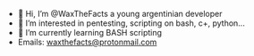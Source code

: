 - 👋 Hi, I’m @WaxTheFacts a young argentinian developer
- 👀 I’m interested in pentesting, scripting on bash, c+, python...
- 🌱 I’m currently learning BASH scripting
- Emails: waxthefacts@protonmail.com

<!---
WaxTheFacts/WaxTheFacts is a ✨ special ✨ repository because its `README.md` (this file) appears on your GitHub profile.
You can click the Preview link to take a look at your changes.
--->
